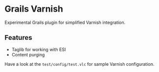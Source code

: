 Grails Varnish
==============

Experimental Grails plugin for simplified Varnish integration. 

Features
---------------------
* Taglib for working with ESI
* Content purging

Have a look at the `test/config/test.vlc` for sample Varnish configuration. 